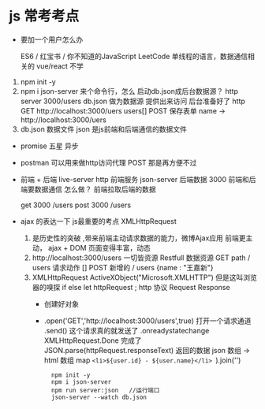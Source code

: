 # js 常考考点

- 要加一个用户怎么办

    ES6 / 红宝书 / 你不知道的JavaScript  LeetCode
    单线程的语言，数据通信相关的  vue/react  不学
1. npm init -y
2. npm i json-server
    来个命令行，怎么 启动db.json成后台数据源？
    http server    3000/users  db.json  做为数据源
    提供出来访问  后台准备好了
    http GET http://localhost:3000/uers     users[]
    POST  保存表单  name -> http://localhost:3000/uers
3. db.json  数据文件
    json 是js前端和后端通信的数据文件
- promise  五星  异步

- postman 可以用来做http访问代理
    POST  那是再方便不过

- 前端 + 后端
    live-server   http 前端服务
    json-server 后端数据  3000
    前端和后端要数据通信 怎么做？
    前端拉取后端的数据

    get 3000   /users
    post 3000 /users 

- ajax 的表达一下
    js最重要的考点 XMLHttpRequest
    1. 是历史性的突破 ,带来前端主动请求数据的能力，微博Ajax应用
        前端更主动， ajax + DOM  页面变得丰富，动态
    2. http://localhost:3000/users  一切皆资源  Restfull
        数据资源 GET path / users 请求动作 []
        POST 新增的 / users {name : "王嘉新"}
    3. XMLHttpRequest   ActiveXObject("Microsoft.XMLHTTP")
        但是这叫浏览器的嗅探  if  else 
        let httpRequest ;  http 协议  Request Response
        - 创建好对象
        - .open('GET','http://localhost:3000/users',true) 打开一个请求通道
            .send()  这个请求真的就发送了
            .onreadystatechange
            XMLHttpRequest.Done 完成了
            JSON.parse(httpRequest.responseText)   返回的数据
            json 数组 -> html 数组 map `<li>${user.id} - ${user.name}</li> `).join('')
                                        
                                   


                npm init -y
                npm i json-server
                npm run server:json   //运行端口
                json-server --watch db.json